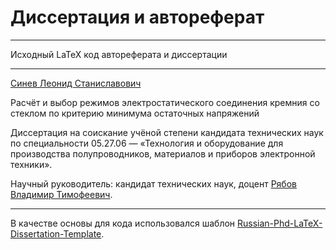 # Диссертация и автореферат #

----------

Исходный LaTeX код автореферата и диссертации

----------

[Синев Леонид Станиславович](http://elibrary.ru/author_profile.asp?authorid=723457)

Расчёт и выбор режимов электростатического соединения кремния со стеклом по критерию минимума остаточных напряжений

Диссертация на соискание учёной степени кандидата технических наук
по специальности 05.27.06 — «Технология и оборудование для производства полупроводников, материалов и приборов электронной техники».

Научный руководитель: кандидат технических наук, доцент [Рябов Владимир Тимофеевич](http://elibrary.ru/author_profile.asp?authorid=570330).

----------

В качестве основы для кода использовался шаблон [Russian-Phd-LaTeX-Dissertation-Template](https://github.com/AndreyAkinshin/Russian-Phd-LaTeX-Dissertation-Template).